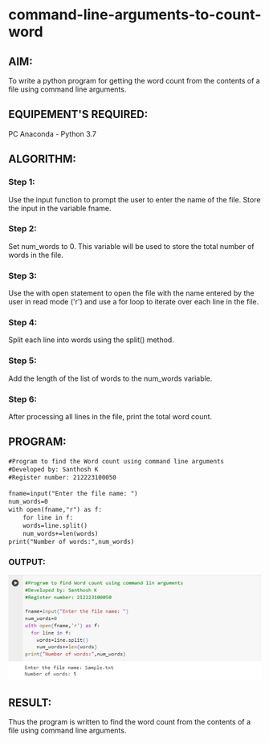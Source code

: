 # command-line-arguments-to-count-word
## AIM:
To write a python program for getting the word count from the contents of a file using command line arguments.
## EQUIPEMENT'S REQUIRED: 
PC
Anaconda - Python 3.7
## ALGORITHM: 
### Step 1:
Use the input function to prompt the user to enter the name of the file. Store the input in the variable fname.

### Step 2:
Set num_words to 0. This variable will be used to store the total number of words in the file.

### Step 3:
Use the with open statement to open the file with the name entered by the user in read mode ('r') and use a for loop to iterate over each line in the file.

### Step 4:
Split each line into words using the split() method.

### Step 5:
Add the length of the list of words to the num_words variable.

### Step 6:
After processing all lines in the file, print the total word count.

## PROGRAM:
```
#Program to find the Word count using command line arguments
#Developed by: Santhosh K
#Register number: 212223100050

fname=input("Enter the file name: ")
num_words=0
with open(fname,"r") as f:
    for line in f:
    words=line.split()
    num_words+=len(words)
print("Number of words:",num_words)
```
### OUTPUT:
![output](./Output.png)

## RESULT:
Thus the program is written to find the word count from the contents of a file using command line arguments.
